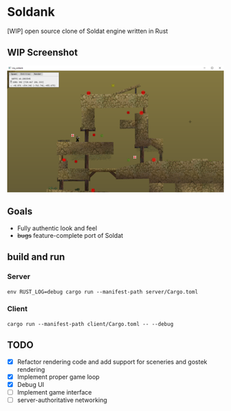 # Soldank

[WIP] open source clone of Soldat engine written in Rust

## WIP Screenshot

![WIP screenshot](sshot.png)

## Goals

* Fully authentic look and feel
* ~~bugs~~ feature-complete port of Soldat

## build and run

### Server

    env RUST_LOG=debug cargo run --manifest-path server/Cargo.toml

### Client

    cargo run --manifest-path client/Cargo.toml -- --debug

## TODO

- [x] Refactor rendering code and add support for sceneries and gostek rendering
- [x] Implement proper game loop
- [x] Debug UI
- [ ] Implement game interface
- [ ] server-authoritative networking
